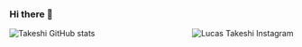 ### Hi there 👋
<!--
<a href="https://www.linkedin.com/in/takeshi-lucas/">
  <img align="right" alt="Lucas Takeshi LinkedIn" src="https://img.shields.io/badge/-Takeshi-8257E5?style=Linkedin&flat&logo=Linkedin&logoColor=white" />
</a>
-->
<a href="https://www.instagram.com/_lucasarakaki/">
  <img align="right" alt="Lucas Takeshi Instagram" src="https://img.shields.io/badge/-Takeshi-8257E5?style=Instagram&flat&logo=instagram&logoColor=white" />
</a>

![Takeshi GitHub stats](https://github-readme-stats.vercel.app/api?username=lucasarakaki&show_icons=true&theme=tokyonight)  

